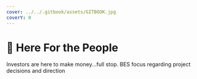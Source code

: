 ```yaml
---
cover: ../../.gitbook/assets/GITBOOK.jpg
coverY: 0
---
```


# 🔷 Here For the People

Investors are here to make money...full stop. BES focus regarding project decisions and direction
